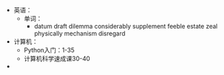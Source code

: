 - 英语：
	- 单词：
		- datum
		  draft
		  dilemma
		  considerably
		  supplement
		  feeble
		  estate
		  zeal
		  physically
		  mechanism
		  disregard
- 计算机：
	- Python入门：1-35
	- 计算机科学速成课30-40
-